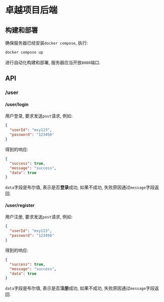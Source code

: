 # 卓越项目后端

## 构建和部署

确保服务器已经安装`docker compose`, 执行:

```sh
docker compose up
```

进行自动化构建和部署, 服务器应当开放`8080`端口.

## API

### /user

#### /user/login

用户登录, 要求发送`post`请求, 例如:

```json
{
  "userId": "mxy123",
  "password": "123456"
}
```

得到的响应:

```json
{
  "success": true,
  "message": "success",
  "data": true
}
```

`data`字段是布尔值, 表示是否**登录**成功, 如果不成功, 失败原因通过`message`字段返回.

#### /user/register

用户注册, 要求发送`post`请求, 例如:

```json
{
  "userId": "mxy123",
  "password": "123456"
}
```
得到的响应:

```json
{
  "success": true,
  "message": "success",
  "data": true
}
```

`data`字段是布尔值, 表示是否**注册**成功, 如果不成功, 失败原因通过`message`字段返回.